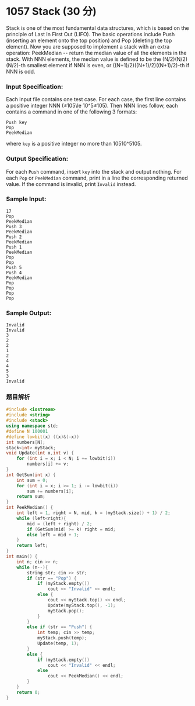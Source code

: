 # 1057 Stack (30 分)

Stack is one of the most fundamental data structures, which is based on the principle of Last In First Out (LIFO). The basic operations include Push (inserting an element onto the top position) and Pop (deleting the top element). Now you are supposed to implement a stack with an extra operation: PeekMedian -- return the median value of all the elements in the stack. With NNN elements, the median value is defined to be the (N/2)(N/2)(N/2)-th smallest element if NNN is even, or ((N+1)/2)((N+1)/2)((N+1)/2)-th if NNN is odd.

### Input Specification:

Each input file contains one test case. For each case, the first line contains a positive integer NNN (≤105\\le 10^5≤10​5​​). Then NNN lines follow, each contains a command in one of the following 3 formats:

    Push key
    Pop
    PeekMedian
    

where `key` is a positive integer no more than 10510^510​5​​.

### Output Specification:

For each `Push` command, insert `key` into the stack and output nothing. For each `Pop` or `PeekMedian` command, print in a line the corresponding returned value. If the command is invalid, print `Invalid` instead.

### Sample Input:

    17
    Pop
    PeekMedian
    Push 3
    PeekMedian
    Push 2
    PeekMedian
    Push 1
    PeekMedian
    Pop
    Pop
    Push 5
    Push 4
    PeekMedian
    Pop
    Pop
    Pop
    Pop
    

### Sample Output:

    Invalid
    Invalid
    3
    2
    2
    1
    2
    4
    4
    5
    3
    Invalid

### 题目解析

```C++
#include <iostream>
#include <string>
#include <stack>
using namespace std;
#define N 100001
#define lowbit(x) ((x)&(-x))
int numbers[N];
stack<int> myStack;
void Update(int x,int v) {
	for (int i = x; i < N; i += lowbit(i))
		numbers[i] += v;
}
int GetSum(int x) {
	int sum = 0;
	for (int i = x; i >= 1; i -= lowbit(i))
		sum += numbers[i];
	return sum;
}
int PeekMedian() {
	int left = 1, right = N, mid, k = (myStack.size() + 1) / 2;
	while (left<right){
		mid = (left + right) / 2;
		if (GetSum(mid) >= k) right = mid;
		else left = mid + 1;
	}
	return left;
}
int main() {
	int n; cin >> n;
	while (n--){
		string str; cin >> str;
		if (str == "Pop") {
			if (myStack.empty())
				cout << "Invalid" << endl;
			else {
				cout << myStack.top() << endl;
				Update(myStack.top(), -1);
				myStack.pop();
			}
		}
		else if (str == "Push") {
			int temp; cin >> temp;
			myStack.push(temp);
			Update(temp, 1);
		}
		else {
			if (myStack.empty())
				cout << "Invalid" << endl;
			else
				cout << PeekMedian() << endl;
		}
	}
	return 0;
}
```